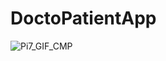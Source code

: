 # DoctoPatientApp
![Pi7_GIF_CMP](https://github.com/user-attachments/assets/a9abb17c-bfcf-454f-b42c-1f4533c2c254)
